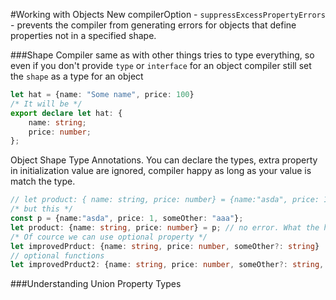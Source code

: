 #Working with Objects
New compilerOption - `suppressExcessPropertyErrors` - prevents the compiler from generating errors for objects that
define properties not in a specified shape.

###Shape
Compiler same as with other things tries to type everything, so even if you don't provide `type` or `interface` for an
object compiler still set the `shape` as a type for an object
```typescript
let hat = {name: "Some name", price: 100}
/* It will be */
export declare let hat: {
    name: string;
    price: number;
};
``` 
Object Shape Type Annotations. You can declare the types, extra property in initialization value are ignored, compiler
 happy as long as your value is match the type.
```typescript
// let product: { name: string, price: number} = {name:"asda", price: 1, someOther: "aaa"}; - error
/* but this */
const p = {name:"asda", price: 1, someOther: "aaa"};
let product: {name: string, price: number} = p; // no error. What the hell? I don't know.
/* Of cource we can use optional property */
let improvedPrduct: {name: string, price: number, someOther?: string}
// optional functions
let improvedPrduct2: {name: string, price: number, someOther?: string, getSomething?(arg: number): boolean}
```

###Understanding Union Property Types